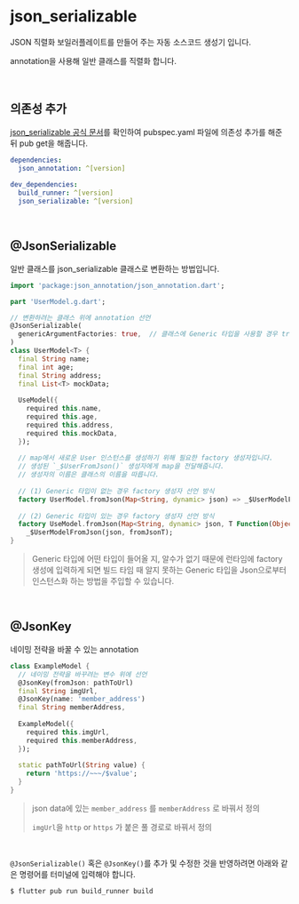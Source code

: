 # json_serializable

JSON 직렬화 보일러플레이트를 만들어 주는 자동 소스코드 생성기 입니다.

annotation을 사용해 일반 클래스를 직렬화 합니다.

<br />

## 의존성 추가

[json_serializable 공식 문서](https://github.com/google/json_serializable.dart/tree/master/example)를 확인하여 pubspec.yaml 파일에 의존성 추가를 해준 뒤 pub get을 해줍니다.

``` yaml
dependencies:
  json_annotation: ^[version]
  
dev_dependencies:
  build_runner: ^[version]
  json_serializable: ^[version]
```

<br />

## @JsonSerializable

일반 클래스를 json_serializable 클래스로 변환하는 방법입니다.

``` dart
import 'package:json_annotation/json_annotation.dart';

part 'UserModel.g.dart';

// 변환하려는 클래스 위에 annotation 선언
@JsonSerializable(
  genericArgumentFactories: true,  // 클래스에 Generic 타입을 사용할 경우 true로 설정
)
class UserModel<T> {
  final String name;
  final int age;
  final String address;
  final List<T> mockData;
  
  UseModel({
    required this.name,
    required this.age,
    required this.address,
    required this.mockData,
  });
  
  // map에서 새로운 User 인스턴스를 생성하기 위해 필요한 factory 생성자입니다.
  // 생성된 `_$UserFromJson()` 생성자에게 map을 전달해줍니다.
  // 생성자의 이름은 클래스의 이름을 따릅니다.
  
  // (1) Generic 타입이 없는 경우 factory 생성자 선언 방식
  factory UserModel.fromJson(Map<String, dynamic> json) => _$UserModelFromJson(json);
  
  // (2) Generic 타입이 있는 경우 factory 생성자 선언 방식
  factory UseModel.fromJson(Map<String, dynamic> json, T Function(Object? json) fromJsonT) =>
    _$UserModelFromJson(json, fromJsonT);
}
```

> Generic 타입에 어떤 타입이 들어올 지, 알수가 없기 때문에 런타임에 factory 생성에 입력하게 되면 빌드 타임 때 알지 못하는 Generic 타입을 Json으로부터 인스턴스화 하는 방법을 주입할 수 있습니다.

<br />

## @JsonKey

네이밍 전략을 바꿀 수 있는 annotation

``` dart
class ExampleModel {
  // 네이밍 전략을 바꾸려는 변수 위에 선언
  @JsonKey(fromJson: pathToUrl)
  final String imgUrl,
  @JsonKey(name: 'member_address')
  final String memberAddress,
  
  ExampleModel({
    required this.imgUrl,
    required this.memberAddress,
  });
  
  static pathToUrl(String value) {
    return 'https://~~~/$value';
  }
}
```

> json data에 있는 `member_address` 를 `memberAddress` 로 바꿔서 정의
>
> `imgUrl`을 `http` or `https` 가 붙은 풀 경로로 바꿔서 정의

<br />

`@JsonSerializable()` 혹은 `@JsonKey()`를 추가 및 수정한 것을 반영하려면 아래와 같은 명령어를 터미널에 입력해야 합니다.

```bash
$ flutter pub run build_runner build
```